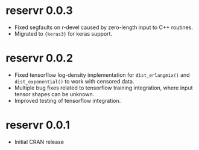 # reservr 0.0.3

* Fixed segfaults on r-devel caused by zero-length input to C++ routines.
* Migrated to `{keras3}` for keras support.

# reservr 0.0.2

* Fixed tensorflow log-density implementation for `dist_erlangmix()` and `dist_exponential()` to work with censored data.
* Multiple bug fixes related to tensorflow training integration, where input tensor shapes can be unknown.
* Improved testing of tensorflow integration.

# reservr 0.0.1

* Initial CRAN release
